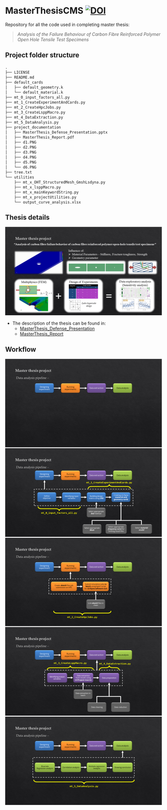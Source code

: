 # MasterThesisCMS [![DOI](https://zenodo.org/badge/359851831.svg)](https://zenodo.org/badge/latestdoi/359851831)
Repository for all the code used in completing master thesis:
>*Analysis of the Failure Behaviour of Carbon Fibre Reinforced Polymer Open Hole Tensile Test Specimens*

## Project folder structure
```
.
├── LICENSE
├── README.md
├── default_cards
│   ├── default_geometry.k
│   └── default_material.k
├── mt_0_input_factors_all.py
├── mt_1_CreateExperimentAndCards.py
├── mt_2_CreateHpcJobs.py
├── mt_3_CreateLsppMacro.py
├── mt_4_DataExtraction.py
├── mt_5_DataAnalysis.py
├── project_documentation
│   ├── MasterThesis_Defense_Presentation.pptx
│   ├── MasterThesis_Report.pdf
│   ├── d1.PNG
│   ├── d2.PNG
│   ├── d3.PNG
│   ├── d4.PNG
│   ├── d5.PNG
│   └── d6.PNG
├── tree.txt
└── utilities
    ├── mt_x_OHT_StructuredMesh_GmshLsdyna.py
    ├── mt_x_lsppMacro.py
    ├── mt_x_mainKeywordString.py
    ├── mt_x_projectUtilities.py
    └── output_curve_analysis.xlsx
```

## Thesis details

![d1](./project_documentation/d1.png)

* The description of the thesis can be found in:
    * [MasterThesis_Defense_Presentation](./project_documentation/MasterThesis_Defense_Presentation.pptx)
    * [MasterThesis_Report](./project_documentation/MasterThesis_Report.pdf)

##  Workflow

![d1](./project_documentation/d2.png)
![d1](./project_documentation/d3.png)
![d1](./project_documentation/d4.png)
![d1](./project_documentation/d5.png)
![d1](./project_documentation/d6.png)











